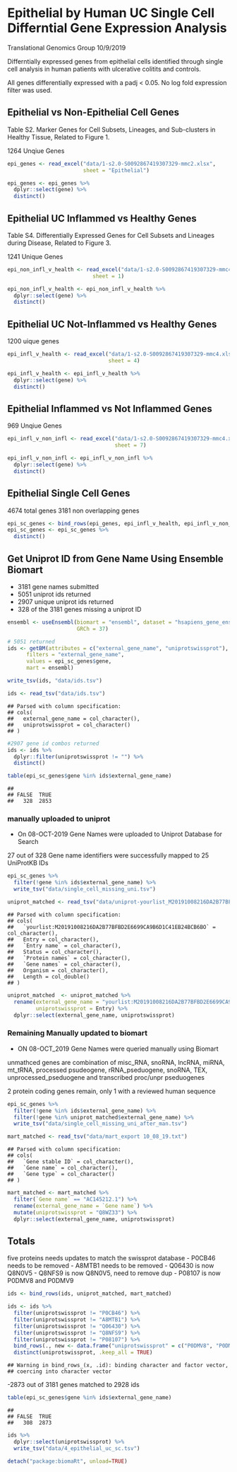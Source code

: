 Epithelial by Human UC Single Cell Differntial Gene Expression Analysis
================
Translational Genomics Group
10/9/2019

Differntially expressed genes from epithelial cells identified through single cell analysis in human patients with ulcerative colitits and controls.

All genes differentially expressed with a padj &lt; 0.05. No log fold expression filter was used.

Epithelial vs Non-Epithelial Cell Genes
---------------------------------------

Table S2. Marker Genes for Cell Subsets, Lineages, and Sub-clusters in Healthy Tissue, Related to Figure 1.

1264 Unqiue Genes

``` r
epi_genes <- read_excel("data/1-s2.0-S0092867419307329-mmc2.xlsx", 
                        sheet = "Epithelial")

epi_genes <- epi_genes %>%
  dplyr::select(gene) %>%
  distinct()
```

Epithelial UC Inflammed vs Healthy Genes
----------------------------------------

Table S4. Differentially Expressed Genes for Cell Subsets and Lineages during Disease, Related to Figure 3.

1241 Unique Genes

``` r
epi_non_infl_v_health <- read_excel("data/1-s2.0-S0092867419307329-mmc4.xlsx",
                           sheet = 1)

epi_non_infl_v_health <- epi_non_infl_v_health %>%
  dplyr::select(gene) %>% 
  distinct()
```

Epithelial UC Not-Inflammed vs Healthy Genes
--------------------------------------------

1200 uique genes

``` r
epi_infl_v_health <- read_excel("data/1-s2.0-S0092867419307329-mmc4.xlsx",
                                sheet = 4)

epi_infl_v_health <- epi_infl_v_health %>%
  dplyr::select(gene) %>%
  distinct()
```

Epithelial Inflammed vs Not Inflammed Genes
-------------------------------------------

969 Unqiue Genes

``` r
epi_infl_v_non_infl <- read_excel("data/1-s2.0-S0092867419307329-mmc4.xlsx",
                                  sheet = 7)

epi_infl_v_non_infl <- epi_infl_v_non_infl %>%
  dplyr::select(gene) %>%
  distinct()
```

Epithelial Single Cell Genes
----------------------------

4674 total genes 3181 non overlapping genes

``` r
epi_sc_genes <- bind_rows(epi_genes, epi_infl_v_health, epi_infl_v_non_infl, epi_non_infl_v_health)
epi_sc_genes <- epi_sc_genes %>%
  distinct()
```

Get Uniprot ID from Gene Name Using Ensemble Biomart
----------------------------------------------------

-   3181 gene names submitted
-   5051 uniprot ids returned
-   2907 unique uniprot ids returned
-   328 of the 3181 genes missing a uniprot ID

``` r
ensembl <- useEnsembl(biomart = "ensembl", dataset = "hsapiens_gene_ensembl", 
                      GRCh = 37)

# 5051 returned
ids <- getBM(attributes = c("external_gene_name", "uniprotswissprot"),
      filters = "external_gene_name",
      values = epi_sc_genes$gene,
      mart = ensembl)

write_tsv(ids, "data/ids.tsv")
```

``` r
ids <- read_tsv("data/ids.tsv")
```

    ## Parsed with column specification:
    ## cols(
    ##   external_gene_name = col_character(),
    ##   uniprotswissprot = col_character()
    ## )

``` r
#2907 gene id combos returned
ids <- ids %>%
  dplyr::filter(uniprotswissprot != "") %>%
  distinct()

table(epi_sc_genes$gene %in% ids$external_gene_name)
```

    ## 
    ## FALSE  TRUE 
    ##   328  2853

### manually uploaded to uniprot

-   On 08-OCT-2019 Gene Names were uploaded to Uniprot Database for Search

27 out of 328 Gene name identifiers were successfully mapped to 25 UniProtKB IDs

``` r
epi_sc_genes %>%
  filter(!gene %in% ids$external_gene_name) %>% 
  write_tsv("data/single_cell_missing_uni.tsv")

uniprot_matched <- read_tsv("data/uniprot-yourlist_M20191008216DA2B77BFBD2E6699CA9B6D1C41EB24BCB6BO-filtered-rev--.tab")
```

    ## Parsed with column specification:
    ## cols(
    ##   `yourlist:M20191008216DA2B77BFBD2E6699CA9B6D1C41EB24BCB6BO` = col_character(),
    ##   Entry = col_character(),
    ##   `Entry name` = col_character(),
    ##   Status = col_character(),
    ##   `Protein names` = col_character(),
    ##   `Gene names` = col_character(),
    ##   Organism = col_character(),
    ##   Length = col_double()
    ## )

``` r
uniprot_matched  <- uniprot_matched %>%
  rename(external_gene_name = "yourlist:M20191008216DA2B77BFBD2E6699CA9B6D1C41EB24BCB6BO",
         uniprotswissprot = Entry) %>%
  dplyr::select(external_gene_name, uniprotswissprot)
```

### Remaining Manually updated to biomart

-   ON 08-OCT\_2019 Gene Names were queried manually using Biomart

unmathced genes are combination of misc\_RNA, snoRNA, lncRNA, miRNA, mt\_tRNA, processed psudeogene, rRNA\_pseduogene, snoRNA, TEX, unprocessed\_pseduogene and transcribed proc/unpr pseduogenes

2 protein coding genes remain, only 1 with a reviewed human sequence

``` r
epi_sc_genes %>%
  filter(!gene %in% ids$external_gene_name) %>% 
  filter(!gene %in% uniprot_matched$external_gene_name) %>%
  write_tsv("data/single_cell_missing_uni_after_man.tsv")

mart_matched <- read_tsv("data/mart_export 10_08_19.txt")
```

    ## Parsed with column specification:
    ## cols(
    ##   `Gene stable ID` = col_character(),
    ##   `Gene name` = col_character(),
    ##   `Gene type` = col_character()
    ## )

``` r
mart_matched <- mart_matched %>%
  filter(`Gene name` == "AC145212.1") %>%
  rename(external_gene_name = `Gene name`) %>%
  mutate(uniprotswissprot = "Q8WZ33") %>%
  dplyr::select(external_gene_name, uniprotswissprot)
```

Totals
------

five proteins needs updates to match the swissprot database - P0CB46 needs to be removed - A8MTB1 needs to be removed - Q06430 is now Q8N0V5 - Q8NFS9 is now Q8N0V5, need to remove dup - P08107 is now P0DMV8 and P0DMV9

``` r
ids <- bind_rows(ids, uniprot_matched, mart_matched)

ids <- ids %>%
  filter(uniprotswissprot != "P0CB46") %>%
  filter(uniprotswissprot != "A8MTB1") %>%
  filter(uniprotswissprot != "Q06430") %>%
  filter(uniprotswissprot != "Q8NFS9") %>%
  filter(uniprotswissprot != "P08107") %>%
  bind_rows(., new <- data.frame("uniprotswissprot" = c("P0DMV8", "P0DMV9", "Q8N0V5"))) %>%
  distinct(uniprotswissprot, .keep_all = TRUE)
```

    ## Warning in bind_rows_(x, .id): binding character and factor vector,
    ## coercing into character vector

-2873 out of 3181 genes matched to 2928 ids

``` r
table(epi_sc_genes$gene %in% ids$external_gene_name)
```

    ## 
    ## FALSE  TRUE 
    ##   308  2873

``` r
ids %>%
  dplyr::select(uniprotswissprot) %>%
  write_tsv("data/4_epithelial_uc_sc.tsv")
```

``` r
detach("package:biomaRt", unload=TRUE)
```
